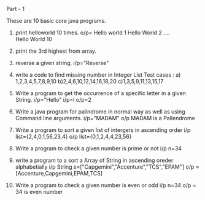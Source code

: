 Part - 1

These are 10 basic core java programs.

1) print helloworld 10 times.
    o/p=  Hello world 1
          Hello World 2 ....  
          Hello World 10
2) print the 3rd highest from array.
3) reverse a given string. i/p="Reverse"
4) write a code to find missing number in Integer List
    Test cases :
       a) 1,2,3,4,5,7,8,9,10
       b)2,4,6,10,12,14,16,18,20
       c)1,3,5,9,11,13,15,17
5) Write a program to get the occurrence of a specific letter in a given String.
   i/p="Hello"
   i/p=l
   o/p=2 
6) Write a java program for palindrome in normal way as well as using Command line arguments.
  i/p="MADAM"
  o/p MADAM is a Pallendrome

7) Write a program to sort a given list of intergers in ascending order
  i/p list={2,4,0,1,56,23,4}
  o/p list={0,1,2,4,4,23,56}
8) Write a program to check a given number is prime or not 
    i/p n=34
9) write a program to a sort a Array of String in ascending oreder alphabetially
   i/p String s=["Capgemini","Accenture","TCS","EPAM"]
   o/p =[Accenture,Capgemini,EPAM,TCS]
10) Write a program to check a given number is even or odd
    i/p n=34
    o/p = 34 is even number
